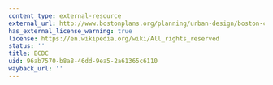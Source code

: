 ```yaml
---
content_type: external-resource
external_url: http://www.bostonplans.org/planning/urban-design/boston-civic-design-commission
has_external_license_warning: true
license: https://en.wikipedia.org/wiki/All_rights_reserved
status: ''
title: BCDC
uid: 96ab7570-b8a8-46dd-9ea5-2a61365c6110
wayback_url: ''
---
```

